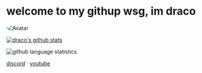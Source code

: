 # welcome to my githup wsg, im draco

<img src="https://cdn.discordapp.com/attachments/763890411718443008/786614247835566100/Kris3.gif" alt="Avatar" style="border-radius: 75%;">

[![draco's github stats](https://github-readme-stats.vercel.app/api?username=codeinelov&show_icons=true&theme=radical)](https://github.com/anuraghazra/github-readme-stats) <br>

 ![github language statistics](https://github-readme-stats.vercel.app/api/top-langs/?username=codeinelov&show_icons=true&layout=compact&theme=tokyonight)

  <a href="https://discord.bio/p/8203">discord</a> 
·
<a href="https://www.youtube.com/channel/UCz6rQbYu6HIw6bq9U9bMZlg">youtube</a>
